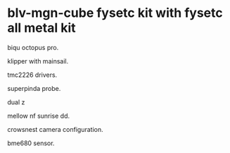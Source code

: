 # blv-mgn-cube fysetc kit with fysetc all metal kit

biqu octopus pro.

klipper with mainsail. 

tmc2226 drivers.

superpinda probe.

dual z

mellow nf sunrise dd.

crowsnest camera configuration.

bme680 sensor.

